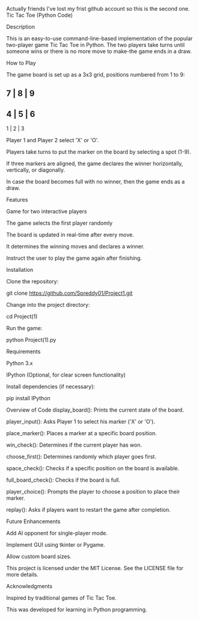 Actually friends I've lost my frist github account so this is the second one.
Tic Tac Toe (Python Code)

Description

This is an easy-to-use command-line-based implementation of the popular two-player game Tic Tac Toe in Python. The two players take turns until someone wins or there is no more move to make-the game ends in a draw.

How to Play

The game board is set up as a 3x3 grid, positions numbered from 1 to 9:

 7 | 8 | 9
-----------
 4 | 5 | 6
-----------
 1 | 2 | 3

Player 1 and Player 2 select 'X' or 'O'.

Players take turns to put the marker on the board by selecting a spot (1-9).

If three markers are aligned, the game declares the winner horizontally, vertically, or diagonally.

In case the board becomes full with no winner, then the game ends as a draw.

Features

Game for two interactive players

The game selects the first player randomly

The board is updated in real-time after every move.

It determines the winning moves and declares a winner.

Instruct the user to play the game again after finishing.

Installation

Clone the repository:

git clone https://github.com/Spreddy01/Project1.git

Change into the project directory:

cd Project(1)

Run the game:

python Project(1).py

Requirements

Python 3.x

IPython (Optional, for clear screen functionality)

Install dependencies (if necessary):

pip install IPython

Overview of Code
display_board(): Prints the current state of the board.

player_input(): Asks Player 1 to select his marker ('X' or 'O').

place_marker(): Places a marker at a specific board position.

win_check(): Determines if the current player has won.

choose_first(): Determines randomly which player goes first.

space_check(): Checks if a specific position on the board is available.

full_board_check(): Checks if the board is full.

player_choice(): Prompts the player to choose a position to place their marker.

replay(): Asks if players want to restart the game after completion.

Future Enhancements

Add AI opponent for single-player mode.

Implement GUI using tkinter or Pygame.

Allow custom board sizes.

This project is licensed under the MIT License. See the LICENSE file for more details.

Acknowledgments

Inspired by traditional games of Tic Tac Toe.

This was developed for learning in Python programming.
